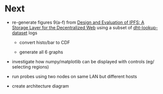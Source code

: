 # Next

* re-generate figures 9(a-f) from [Design and Evaluation of IPFS: A Storage Layer for the Decentralized Web](http://bafybeidbzzyvjuzuf7yjet27sftttod5fowge3nzr3ybz5uxxldsdonozq.ipfs.localhost:8080/) using a subset of [dht-lookup-dataset](https://bafybeid7ilj4k4rq27lg45nceq4akdpetav6bcujgiym6vch5ml24tk2t4.ipfs.dweb.link) logs

  * convert histo/bar to CDF

  * generate all 6 graphs

* investigate how numpy/matplotlib can be displayed with controls (eg/ selecting regions)

* run probes using two nodes on same LAN but different hosts

* create architecture diagram
